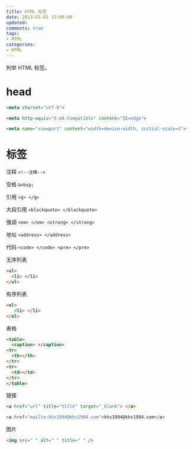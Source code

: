 ```yaml
---
title: HTML 标签
date: 2013-01-01 13:00:00
updated:
comments: true
tags:
- HTML
categories:
- HTML
---
```


列举 HTML 标签。

<!--more-->

# head

```html
<meta charset="utf-8">

<meta http-equiv="X-UA-Compatible" content="IE=edge">

<meta name="viewport" content="width=device-width, initial-scale=1">
```
# 标签

注释 `<!--注释-->`

空格 `&nbsp;`

引用 `<q> </q>`

大段引用 `<blockquote> </blockquote>`

强调 `<em> </em> <strong> </strong>`

地址 `<address> </address>`

代码 `<code> </code> <pre> </pre>`

无序列表

```html
<ul>
  <li> </li>
</ul>
```

有序列表

```html
<ol>
   <li> </li>
</ol>
```

表格

```html
<table>
  <caption> </caption>
<tr>
  <th></th>
</tr>
<tr>
  <td></td>
</tr>
</table>
```

链接

```html
<a href="url" title="title" target="_blank"> </a>

<a href="mailto:khs1994@khs1994.com">khs1994@khs1994.com</a>
```

图片

```html
<img src=" " alt=" " title=" " />
```
